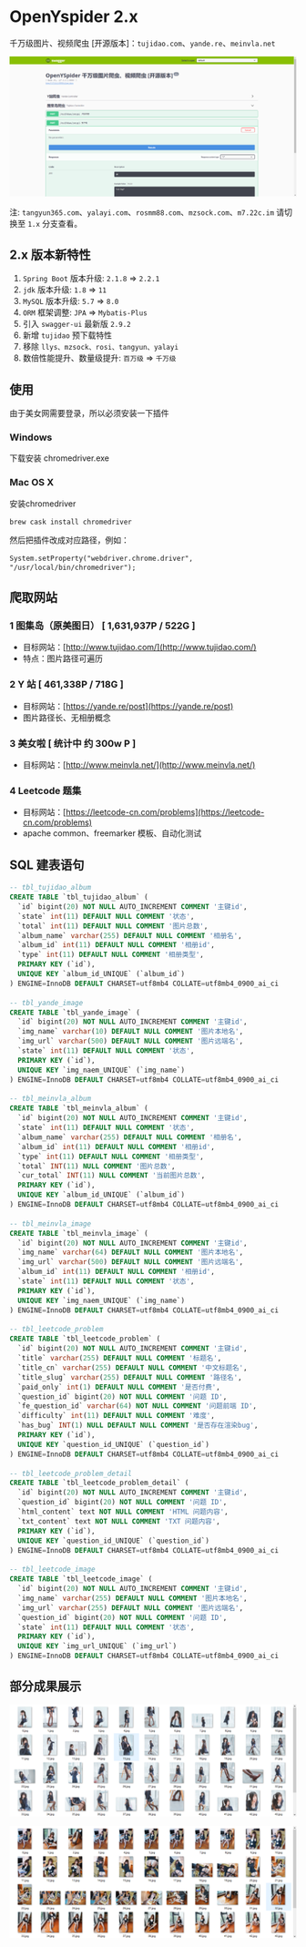 # OpenYspider 2.x

千万级图片、视频爬虫 [开源版本]：`tujidao.com`、`yande.re`、`meinvla.net`

![](swagger-ui.png)

注: `tangyun365.com`、`yalayi.com`、`rosmm88.com`、`mzsock.com`、`m7.22c.im` 请切换至 `1.x` 分支查看。

## 2.x 版本新特性

1. `Spring Boot` 版本升级: `2.1.8` => `2.2.1`
2. `jdk` 版本升级: `1.8` => `11`
3. `MySQL` 版本升级: `5.7` => `8.0`
4. `ORM` 框架调整: `JPA` => `Mybatis-Plus`
5. 引入 `swagger-ui` 最新版 `2.9.2`
6. 新增 `tujidao` 预下载特性
7. 移除 `llys、mzsock、rosi、tangyun、yalayi`
8. 数倍性能提升、数量级提升: `百万级` => `千万级`

## 使用

由于美女网需要登录，所以必须安装一下插件

### Windows
 
下载安装 chromedriver.exe

### Mac OS X

安装chromedriver

```shell script
brew cask install chromedriver
```

然后把插件改成对应路径，例如：

```shell script
System.setProperty("webdriver.chrome.driver", "/usr/local/bin/chromedriver");
```

## 爬取网站

### 1 图集岛（原美图日） [ 1,631,937P / 522G ]

- 目标网站：[http://www.tujidao.com/](http://www.tujidao.com/)
- 特点：图片路径可遍历

### 2 Y 站 [ 461,338P / 718G ]

- 目标网站：[https://yande.re/post](https://yande.re/post)
- 图片路径长、无相册概念

### 3 美女啦 [ 统计中 约 300w P ]

- 目标网站：[http://www.meinvla.net/](http://www.meinvla.net/)

### 4 Leetcode 题集

- 目标网站：[https://leetcode-cn.com/problems](https://leetcode-cn.com/problems)
- apache common、freemarker 模板、自动化测试

## SQL 建表语句

```sql
-- tbl_tujidao_album
CREATE TABLE `tbl_tujidao_album` (
  `id` bigint(20) NOT NULL AUTO_INCREMENT COMMENT '主键id',
  `state` int(11) DEFAULT NULL COMMENT '状态',
  `total` int(11) DEFAULT NULL COMMENT '图片总数',
  `album_name` varchar(255) DEFAULT NULL COMMENT '相册名',
  `album_id` int(11) DEFAULT NULL COMMENT '相册id',
  `type` int(11) DEFAULT NULL COMMENT '相册类型',
  PRIMARY KEY (`id`),
  UNIQUE KEY `album_id_UNIQUE` (`album_id`)
) ENGINE=InnoDB DEFAULT CHARSET=utf8mb4 COLLATE=utf8mb4_0900_ai_ci

-- tbl_yande_image
CREATE TABLE `tbl_yande_image` (
  `id` bigint(20) NOT NULL AUTO_INCREMENT COMMENT '主键id',
  `img_name` varchar(10) DEFAULT NULL COMMENT '图片本地名',
  `img_url` varchar(500) DEFAULT NULL COMMENT '图片远端名',
  `state` int(11) DEFAULT NULL COMMENT '状态',
  PRIMARY KEY (`id`),
  UNIQUE KEY `img_naem_UNIQUE` (`img_name`)
) ENGINE=InnoDB DEFAULT CHARSET=utf8mb4 COLLATE=utf8mb4_0900_ai_ci

-- tbl_meinvla_album
CREATE TABLE `tbl_meinvla_album` (
  `id` bigint(20) NOT NULL AUTO_INCREMENT COMMENT '主键id',
  `state` int(11) DEFAULT NULL COMMENT '状态',
  `album_name` varchar(255) DEFAULT NULL COMMENT '相册名',
  `album_id` int(11) DEFAULT NULL COMMENT '相册id',
  `type` int(11) DEFAULT NULL COMMENT '相册类型',
  `total` INT(11) NULL COMMENT '图片总数',
  `cur_total` INT(11) NULL COMMENT '当前图片总数',
  PRIMARY KEY (`id`),
  UNIQUE KEY `album_id_UNIQUE` (`album_id`)
) ENGINE=InnoDB DEFAULT CHARSET=utf8mb4 COLLATE=utf8mb4_0900_ai_ci

-- tbl_meinvla_image
CREATE TABLE `tbl_meinvla_image` (
  `id` bigint(20) NOT NULL AUTO_INCREMENT COMMENT '主键id',
  `img_name` varchar(64) DEFAULT NULL COMMENT '图片本地名',
  `img_url` varchar(500) DEFAULT NULL COMMENT '图片远端名',
  `album_id` int(11) DEFAULT NULL COMMENT '相册id',
  `state` int(11) DEFAULT NULL COMMENT '状态',
  PRIMARY KEY (`id`),
  UNIQUE KEY `img_naem_UNIQUE` (`img_name`)
) ENGINE=InnoDB DEFAULT CHARSET=utf8mb4 COLLATE=utf8mb4_0900_ai_ci

-- tbl_leetcode_problem
CREATE TABLE `tbl_leetcode_problem` (
  `id` bigint(20) NOT NULL AUTO_INCREMENT COMMENT '主键id',
  `title` varchar(255) DEFAULT NULL COMMENT '标题名',
  `title_cn` varchar(255) DEFAULT NULL COMMENT '中文标题名',
  `title_slug` varchar(255) DEFAULT NULL COMMENT '路径名',
  `paid_only` int(1) DEFAULT NULL COMMENT '是否付费',
  `question_id` bigint(20) NOT NULL COMMENT '问题 ID',
  `fe_question_id` varchar(64) NOT NULL COMMENT '问题前端 ID',
  `difficulty` int(11) DEFAULT NULL COMMENT '难度',
  `has_bug` INT(1) NULL DEFAULT NULL COMMENT '是否存在渲染bug',
  PRIMARY KEY (`id`),
  UNIQUE KEY `question_id_UNIQUE` (`question_id`)
) ENGINE=InnoDB DEFAULT CHARSET=utf8mb4 COLLATE=utf8mb4_0900_ai_ci

-- tbl_leetcode_problem_detail
CREATE TABLE `tbl_leetcode_problem_detail` (
  `id` bigint(20) NOT NULL AUTO_INCREMENT COMMENT '主键id',
  `question_id` bigint(20) NOT NULL COMMENT '问题 ID',
  `html_content` text NOT NULL COMMENT 'HTML 问题内容',
  `txt_content` text NOT NULL COMMENT 'TXT 问题内容',
  PRIMARY KEY (`id`),
  UNIQUE KEY `question_id_UNIQUE` (`question_id`)
) ENGINE=InnoDB DEFAULT CHARSET=utf8mb4 COLLATE=utf8mb4_0900_ai_ci

-- tbl_leetcode_image
CREATE TABLE `tbl_leetcode_image` (
  `id` bigint(20) NOT NULL AUTO_INCREMENT COMMENT '主键id',
  `img_name` varchar(255) DEFAULT NULL COMMENT '图片本地名',
  `img_url` varchar(255) DEFAULT NULL COMMENT '图片远端名',
  `question_id` bigint(20) NOT NULL COMMENT '问题 ID',
  `state` int(11) DEFAULT NULL COMMENT '状态',
  PRIMARY KEY (`id`),
  UNIQUE KEY `img_url_UNIQUE` (`img_url`)
) ENGINE=InnoDB DEFAULT CHARSET=utf8mb4 COLLATE=utf8mb4_0900_ai_ci
```

## 部分成果展示

![](result1.png)

![](result2.png)
